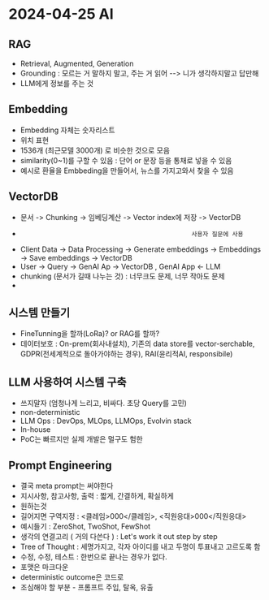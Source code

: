 # 2024-04-25 AI  

## RAG  
- Retrieval, Augmented, Generation  
- Grounding : 모르는 거 말하지 말고, 주는 거 읽어 --> 니가 생각하지말고 답만해  
- LLM에게 정보를 주는 것  

## Embedding  

- Embedding 자체는 숫자리스트  
- 위치 표현  
- 1536개 (최근모델 3000개) 로 비슷한 것으로 모음  
- similarity(0~1)를 구할 수 있음 : 단어 or 문장 등을 통채로 넣을 수 있음  
- 예시로 환율을 Embbeding을 만들어서, 뉴스를 가지고와서 찾을 수 있음  

## VectorDB  
- 문서 -> Chunking -> 임베딩계산 -> Vector index에 저장 -> VectorDB  
-                                                    사용자 질문에 사용  
- Client Data -> Data Processing -> Generate embeddings -> Embeddings -> Save embeddings -> VectorDB  
- User -> Query -> GenAI Ap -> VectorDB , GenAI App <- LLM
- chunking (문서가 길때 나누는 것) : 너무크도 문제, 너무 작아도 문제 
- 

## 시스템 만들기  
- FineTunning을 할까(LoRa)? or RAG를 할까?  
- 데이터보호 : On-prem(회사내설치), 기존의 data store를 vector-serchable, GDPR(전세계적으로 돌아가야하는 경우), RAI(윤리적AI, responsibile)

## LLM 사용하여 시스템 구축  
- 쓰지말자 (엄청나게 느리고, 비싸다. 초당 Query를 고민)
- non-deterministic
- LLM Ops : DevOps, MLOps, LLMOps, Evolvin stack
- In-house
- PoC는 빠르지만 실제 개발은 멀구도 험한

## Prompt Engineering
- 결국 meta prompt는 써야한다
- 지시사항, 참고사항, 출력 : 짧게, 간결하게, 확실하게
- 원하는것
- 길어지면 구역지정 : <클레임>000</클레임>, <직원응대>000</직원응대>
- 예시들기 : ZeroShot, TwoShot, FewShot
- 생각의 연결고리 ( 거의 다쓴다 ) : Let's work it out step by step
- Tree of Thought : 세명가지고, 각자 아이디를 내고 두명이 투표내고 고르도록 함
- 수정, 수정, 테스트 : 한번으로 끝나는 경우가 없다.
- 포맷은 마크다운
- deterministic outcome은 코드로
- 조심해야 할 부분 - 프롬프트 주입, 탈옥, 유출

